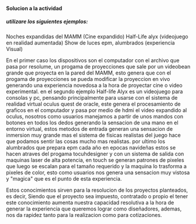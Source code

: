 #### Solucion a la actividad

##### utilizare los siguientes ejemplos:
Noches expandidas del MAMM (Cine expandido)
Half-Life alyx (videojuego en realidad aumentada)
Show de luces epm, alumbrados (experiencia Visual)

En el primer caso los dispositivos son el computador con el archivo que pasa por resolume, un progama de proyecciones que sale por un videobean grande que proyecta en la pared del MAMM, esto genera que con el progama de proyecciones se pueda modificar la proyeccion en vivo generando una experiencia novedosa a la hora de proyectar cine o video experimental.
en el segundo ejemplo Half-life Alyx es un videojuego para consolas y pc, pensando principalmente para usarse con el sistema de realidad virtual oculus quest de oracle, este genera el procesamiento de graficos en el computador y pasa por medio de hdmi el video expandido al oculus, nosotros como usuarios manejamos a partir de unos mandos con botones en todos los dedos generando la sensacion de una mano en el entorno virtual, estos metodos de entrada generan una sensacion de inmersion muy grande mas el sistema de fisicas realistas del juego hace que podamos sentir las cosas mucho mas realistas.
por ultimo los alumbrados que prepara epm cada año en epocas navideñas estos se hacen atraves del progama tocuhdesigner y con un sistema de salida con maquinas laser de alta potencia, en touch se generan patrones de pixeles que luego se escalan para el tamaño requerido y la maquina lo trasforma a pixeles de color, esto como usuarios nos genera una sensacion muy vistosa y "magica" que es el punto de esta experiencia.

Estos conocimientos sirven para la resolucion de los proyectos planteados, es decir, Siendo que el proyecto sea impuesto, contratado o propio el tener este conocimiento aumenta nuestra capacidad resolutiva a la hora de generar la experiencia que queremos lograr como diseñadores, ademas, nos da rapidez tanto para la realizacion como para cotizaciones.
